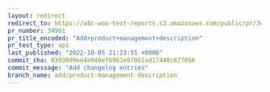 ```yaml
---
layout: redirect
redirect_to: https://a8c-woo-test-reports.s3.amazonaws.com/public/pr/34961/api/index.html
pr_number: 34961
pr_title_encoded: "Add+product+management+description"
pr_test_type: api
last_published: "2022-10-05 21:23:55 +0000"
commit_sha: 03930d9ee4e048ef6961e970b1ad17440c877056
commit_message: "Add changelog entries"
branch_name: add/product-management-description
---
```

